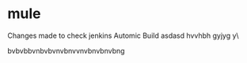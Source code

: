 # mule

Changes made to check jenkins
Automic Build
asdasd
hvvhbh gyjyg y\\

bvbvbbvnbvbvnvbnvvnvbnvbnvbng
